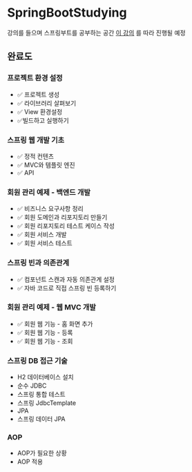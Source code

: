 # SpringBootStudying
강의를 들으며 스프링부트를 공부하는 공간
<a href = "https://www.inflearn.com/course/%EC%8A%A4%ED%94%84%EB%A7%81-%EC%9E%85%EB%AC%B8-%EC%8A%A4%ED%94%84%EB%A7%81%EB%B6%80%ED%8A%B8/dashboard:">이 강의</a>
를 따라 진행될 예정

## 완료도
### 프로젝트 환경 설정
- :white_check_mark: 프로젝트 생성
- :white_check_mark: 라이브러리 살펴보기
- :white_check_mark: View 환경설정
- :white_check_mark:빌드하고 실행하기
### 스프링 웹 개발 기초
- :white_check_mark: 정적 컨텐츠
- :white_check_mark: MVC와 템플릿 엔진
- :white_check_mark: API
### 회원 관리 예제 - 백엔드 개발
- :white_check_mark: 비즈니스 요구사항 정리
- :white_check_mark: 회원 도메인과 리포지토리 만들기
- :white_check_mark: 회원 리포지토리 테스트 케이스 작성
- :white_check_mark: 회원 서비스 개발
- :white_check_mark: 회원 서비스 테스트
### 스프링 빈과 의존관계
- :white_check_mark: 컴포넌트 스캔과 자동 의존관계 설정
- :white_check_mark: 자바 코드로 직접 스프링 빈 등록하기
### 회원 관리 예제 - 웹 MVC 개발
- :white_check_mark: 회원 웹 기능 - 홈 화면 추가
- :white_check_mark: 회원 웹 기능 - 등록
- :white_check_mark: 회원 웹 기능 - 조회

### 스프링 DB 접근 기술
- H2 데이터베이스 설치
- 순수 JDBC
- 스프링 통합 테스트
- 스프링 JdbcTemplate
- JPA
- 스프링 데이터 JPA

### AOP
- AOP가 필요한 상황
- AOP 적용

      
